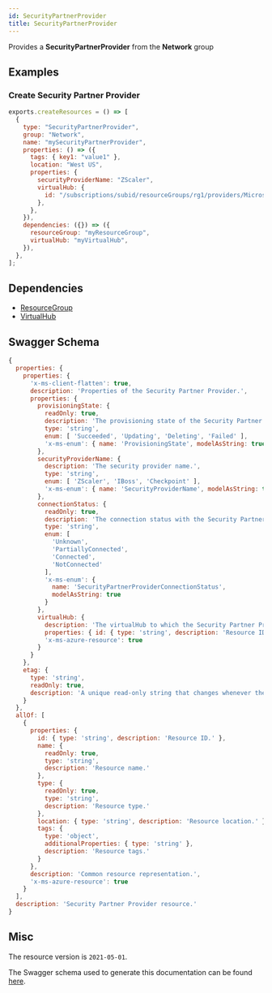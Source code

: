 ```yaml
---
id: SecurityPartnerProvider
title: SecurityPartnerProvider
---
```

Provides a **SecurityPartnerProvider** from the **Network** group
## Examples
### Create Security Partner Provider
```js
exports.createResources = () => [
  {
    type: "SecurityPartnerProvider",
    group: "Network",
    name: "mySecurityPartnerProvider",
    properties: () => ({
      tags: { key1: "value1" },
      location: "West US",
      properties: {
        securityProviderName: "ZScaler",
        virtualHub: {
          id: "/subscriptions/subid/resourceGroups/rg1/providers/Microsoft.Network/virtualHubs/hub1",
        },
      },
    }),
    dependencies: ({}) => ({
      resourceGroup: "myResourceGroup",
      virtualHub: "myVirtualHub",
    }),
  },
];

```
## Dependencies
- [ResourceGroup](../Resources/ResourceGroup.md)
- [VirtualHub](../Network/VirtualHub.md)
## Swagger Schema
```js
{
  properties: {
    properties: {
      'x-ms-client-flatten': true,
      description: 'Properties of the Security Partner Provider.',
      properties: {
        provisioningState: {
          readOnly: true,
          description: 'The provisioning state of the Security Partner Provider resource.',
          type: 'string',
          enum: [ 'Succeeded', 'Updating', 'Deleting', 'Failed' ],
          'x-ms-enum': { name: 'ProvisioningState', modelAsString: true }
        },
        securityProviderName: {
          description: 'The security provider name.',
          type: 'string',
          enum: [ 'ZScaler', 'IBoss', 'Checkpoint' ],
          'x-ms-enum': { name: 'SecurityProviderName', modelAsString: true }
        },
        connectionStatus: {
          readOnly: true,
          description: 'The connection status with the Security Partner Provider.',
          type: 'string',
          enum: [
            'Unknown',
            'PartiallyConnected',
            'Connected',
            'NotConnected'
          ],
          'x-ms-enum': {
            name: 'SecurityPartnerProviderConnectionStatus',
            modelAsString: true
          }
        },
        virtualHub: {
          description: 'The virtualHub to which the Security Partner Provider belongs.',
          properties: { id: { type: 'string', description: 'Resource ID.' } },
          'x-ms-azure-resource': true
        }
      }
    },
    etag: {
      type: 'string',
      readOnly: true,
      description: 'A unique read-only string that changes whenever the resource is updated.'
    }
  },
  allOf: [
    {
      properties: {
        id: { type: 'string', description: 'Resource ID.' },
        name: {
          readOnly: true,
          type: 'string',
          description: 'Resource name.'
        },
        type: {
          readOnly: true,
          type: 'string',
          description: 'Resource type.'
        },
        location: { type: 'string', description: 'Resource location.' },
        tags: {
          type: 'object',
          additionalProperties: { type: 'string' },
          description: 'Resource tags.'
        }
      },
      description: 'Common resource representation.',
      'x-ms-azure-resource': true
    }
  ],
  description: 'Security Partner Provider resource.'
}
```
## Misc
The resource version is `2021-05-01`.

The Swagger schema used to generate this documentation can be found [here](https://github.com/Azure/azure-rest-api-specs/tree/main/specification/network/resource-manager/Microsoft.Network/stable/2021-05-01/securityPartnerProvider.json).
